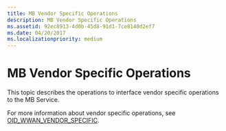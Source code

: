 ```yaml
---
title: MB Vendor Specific Operations
description: MB Vendor Specific Operations
ms.assetid: 92ec8913-4d0b-45d8-91d1-7ce8140d2ef7
ms.date: 04/20/2017
ms.localizationpriority: medium
---
```


# MB Vendor Specific Operations


This topic describes the operations to interface vendor specific operations to the MB Service.

For more information about vendor specific operations, see [OID\_WWAN\_VENDOR\_SPECIFIC](./oid-wwan-vendor-specific.md).

 

